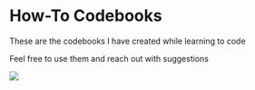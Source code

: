 # How-To Codebooks
These are the codebooks I have created while learning to code

Feel free to use them and reach out with suggestions

![](https://www.zozitdat.nl/wp-content/uploads/2015/12/Kinderen-leren-programmeren-met-deze-apps-en-websites.jpg)
